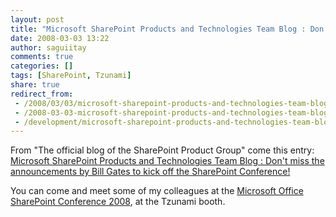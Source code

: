 ```yaml
---
layout: post
title: "Microsoft SharePoint Products and Technologies Team Blog : Don't miss the announcements by Bill Gates to kick off the SharePoint Conference!"
date: 2008-03-03 13:22
author: saguiitay
comments: true
categories: []
tags: [SharePoint, Tzunami]
share: true
redirect_from:
 - /2008/03/03/microsoft-sharepoint-products-and-technologies-team-blog-dont-miss-the-announcements-by-bill-gates-to-kick-off-the-sharepoint-conference/
 - /2008-03-03-microsoft-sharepoint-products-and-technologies-team-blog-dont-miss-the-announcements-by-bill-gates-to-kick-off-the-sharepoint-conference/
 - /development/microsoft-sharepoint-products-and-technologies-team-blog-dont-miss-the-announcements-by-bill-gates-to-kick-off-the-sharepoint-conference/
---
```

From "The official blog of the SharePoint Product Group" come this entry: [Microsoft SharePoint Products and Technologies Team Blog : Don't miss the announcements by Bill Gates to kick off the SharePoint Conference!](http://blogs.msdn.com/sharepoint/archive/2008/03/02/don-t-miss-the-announcements-by-bill-gates-to-kick-off-the-sharepoint-conference.aspx)

You can come and meet some of my colleagues at the [Microsoft Office SharePoint Conference 2008](http://www.mssharepointconference.com/Pages/default.aspx), at the Tzunami booth.
